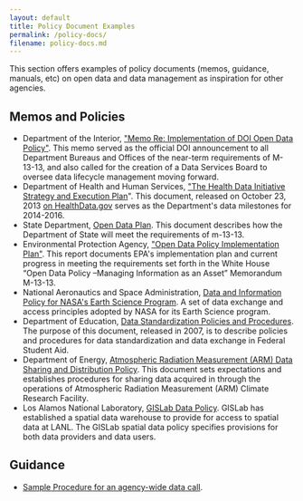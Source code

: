 ```yaml
---
layout: default
title: Policy Document Examples
permalink: /policy-docs/
filename: policy-docs.md
---
```


This section offers examples of policy documents (memos, guidance, manuals, etc) on open data and data management as inspiration for other agencies.  

## Memos and Policies

* Department of the Interior, ["Memo Re: Implementation of DOI Open Data Policy"](/assets/docs/MEMO_RE_IMPLEMENTATION_OF_DOI_OPEN_DATA_POLICY.pdf). This memo served as the official DOI announcement to all Department Bureaus and Offices of the near-term requirements of M-13-13, and also called for the creation of a Data Services Board to oversee data lifecycle management moving forward.
* Department of Health and Human Services, ["The Health Data Initiative Strategy and Execution Plan](https://docs.google.com/document/d/1FyKD_JLmFNLKgw5wjJOSn-F84SZi3cdOUg-1LUYFGIA/pub?embedded=true)".  This document, released on October 23, 2013 [on HealthData.gov](http://healthdata.gov/blog/health-data-initiative-strategy-execution-plan-released-and-ready-feedback) serves as the Department's data milestones for 2014-2016.  
* State Department, [Open Data Plan](http://www.state.gov/documents/organization/217997.pdf).  This document describes how the Department of State will meet the requirements of m-13-13.  
* Environmental Protection Agency, ["Open Data Policy Implementation Plan"](http://www.epa.gov/digitalstrategy/pdf/EPA_OpenDataPolicy_ImplementationPlan_2013Nov26.pdf).  This report documents EPA's implementation plan and current progress in meeting the requirements set forth in the White House “Open Data Policy –Managing Information as an Asset” Memorandum M-13-13.
* National Aeronautics and Space Administration, [Data and Information Policy for NASA's Earth Science Program](http://science.nasa.gov/earth-science/earth-science-data/data-information-policy/).  A set of data exchange and access principles adopted by NASA for its Earth Science program.  
* Department of Education, [Data Standardization Policies and Procedures](http://federalstudentaid.ed.gov/static/gw/docs/ciolibrary/ECONOPS_Docs/DataStandardizationPolicies&Procedures.pdf).  The purpose of this document, released in 2007, is to describe policies and procedures for data standardization and data exchange in Federal Student Aid.
* Department of Energy, [Atmospheric Radiation Measurement (ARM) Data Sharing and Distribution Policy](http://www.arm.gov/data/docs/policy).  This document sets expectations and establishes procedures for sharing data acquired in through the operations of Atmospheric Radiation Measurement (ARM) Climate Research Facility.
* Los Alamos National Laboratory, [GISLab Data Policy](http://gislab.lanl.gov/policies/data_policy.html).  GISLab has established a spatial data warehouse to provide for access to spatial data at LANL. The GISLab spatial data policy specifies provisions for both data providers and data users. 


## Guidance

* [Sample Procedure for an agency-wide data call](/assets/docs/sample_data_call_procedure/).

